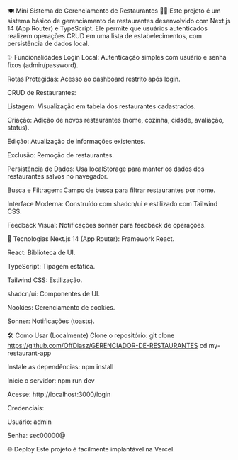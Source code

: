 🍽️ Mini Sistema de Gerenciamento de Restaurantes 🧑‍🍳
Este projeto é um sistema básico de gerenciamento de restaurantes desenvolvido com Next.js 14 (App Router) e TypeScript. Ele permite que usuários autenticados realizem operações CRUD em uma lista de estabelecimentos, com persistência de dados local.

✨ Funcionalidades
Login Local: Autenticação simples com usuário e senha fixos (admin/password).

Rotas Protegidas: Acesso ao dashboard restrito após login.

CRUD de Restaurantes:

Listagem: Visualização em tabela dos restaurantes cadastrados.

Criação: Adição de novos restaurantes (nome, cozinha, cidade, avaliação, status).

Edição: Atualização de informações existentes.

Exclusão: Remoção de restaurantes.

Persistência de Dados: Usa localStorage para manter os dados dos restaurantes salvos no navegador.

Busca e Filtragem: Campo de busca para filtrar restaurantes por nome.

Interface Moderna: Construído com shadcn/ui e estilizado com Tailwind CSS.

Feedback Visual: Notificações sonner para feedback de operações.

🚀 Tecnologias
Next.js 14 (App Router): Framework React.

React: Biblioteca de UI.

TypeScript: Tipagem estática.

Tailwind CSS: Estilização.

shadcn/ui: Componentes de UI.

Nookies: Gerenciamento de cookies.

Sonner: Notificações (toasts).

🛠️ Como Usar (Localmente)
Clone o repositório:
git clone https://github.com/OffDiasz/GERENCIADOR-DE-RESTAURANTES
cd my-restaurant-app

Instale as dependências:
npm install

Inicie o servidor:
npm run dev

Acesse: http://localhost:3000/login

Credenciais:

Usuário: admin

Senha: sec00000@

🌐 Deploy
Este projeto é facilmente implantável na Vercel.
